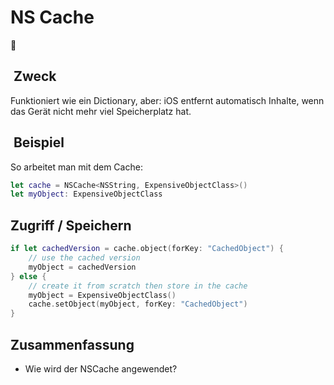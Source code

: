 # NS Cache
💾

##  Zweck
Funktioniert wie ein Dictionary, aber: iOS entfernt automatisch Inhalte, wenn das Gerät nicht mehr viel Speicherplatz hat.

##  Beispiel
So arbeitet man mit dem Cache:

```swift
let cache = NSCache<NSString, ExpensiveObjectClass>()
let myObject: ExpensiveObjectClass
```

## Zugriff / Speichern
```swift
if let cachedVersion = cache.object(forKey: "CachedObject") {
    // use the cached version
    myObject = cachedVersion
} else {
    // create it from scratch then store in the cache
    myObject = ExpensiveObjectClass()
    cache.setObject(myObject, forKey: "CachedObject")
}
```

## Zusammenfassung
- Wie wird der NSCache angewendet?